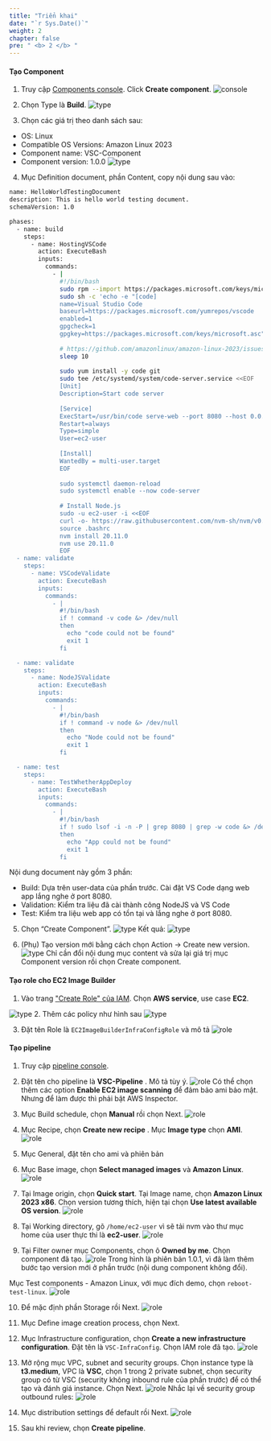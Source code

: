 ```yaml
---
title: "Triển khai"
date: "`r Sys.Date()`"
weight: 2
chapter: false
pre: " <b> 2 </b> "
---
```



#### Tạo Component

1. Truy cập [Components console](https://us-east-1.console.aws.amazon.com/imagebuilder/home?region=us-east-1#/components). Click **Create component**.
![console](/images/img_sec7/1/1/Picture1.png)

2. Chọn Type là **Build**.
![type](/images/img_sec7/1/1/Picture2.png)

3. Chọn các giá trị theo danh sách sau:
- OS: Linux
- Compatible OS Versions: Amazon Linux 2023
- Component name: VSC-Component
- Component version: 1.0.0
![type](/images/img_sec7/1/1/Picture3.png)

4. Mục Definition document, phần Content, copy nội dung sau vào:

```bash
name: HelloWorldTestingDocument
description: This is hello world testing document.
schemaVersion: 1.0

phases:
  - name: build
    steps:
      - name: HostingVSCode
        action: ExecuteBash
        inputs:
          commands:
            - |
              #!/bin/bash
              sudo rpm --import https://packages.microsoft.com/keys/microsoft.asc
              sudo sh -c 'echo -e "[code]
              name=Visual Studio Code
              baseurl=https://packages.microsoft.com/yumrepos/vscode
              enabled=1
              gpgcheck=1
              gpgkey=https://packages.microsoft.com/keys/microsoft.asc" > /etc/yum.repos.d/vscode.repo'
            
              # https://github.com/amazonlinux/amazon-linux-2023/issues/397
              sleep 10
              
              sudo yum install -y code git
              sudo tee /etc/systemd/system/code-server.service <<EOF
              [Unit]
              Description=Start code server
            
              [Service]
              ExecStart=/usr/bin/code serve-web --port 8080 --host 0.0.0.0 --without-connection-token
              Restart=always
              Type=simple
              User=ec2-user
              
              [Install]
              WantedBy = multi-user.target
              EOF
            
              sudo systemctl daemon-reload
              sudo systemctl enable --now code-server
            
              # Install Node.js
              sudo -u ec2-user -i <<EOF
              curl -o- https://raw.githubusercontent.com/nvm-sh/nvm/v0.39.7/install.sh | bash
              source .bashrc
              nvm install 20.11.0
              nvm use 20.11.0
              EOF
  - name: validate
    steps:
      - name: VSCodeValidate
        action: ExecuteBash
        inputs:
          commands:
            - |
              #!/bin/bash
              if ! command -v code &> /dev/null
              then
                echo "code could not be found"
                exit 1
              fi

  - name: validate
    steps:
      - name: NodeJSValidate
        action: ExecuteBash
        inputs:
          commands:
            - |
              #!/bin/bash
              if ! command -v node &> /dev/null
              then
                echo "Node could not be found"
                exit 1
              fi

  - name: test
    steps:
      - name: TestWhetherAppDeploy
        action: ExecuteBash
        inputs:
          commands:
            - |
              #!/bin/bash
              if ! sudo lsof -i -n -P | grep 8080 | grep -w code &> /dev/null
              then
                echo "App could not be found"
                exit 1
              fi
```
Nội dung document này gồm 3 phần:
- Build: Dựa trên user-data của phần trước. Cài đặt VS Code dạng web app lắng nghe ở port 8080.
- Validation: Kiểm tra liệu đã cài thành công NodeJS và VS Code
- Test: Kiểm tra liệu web app có tồn tại và lắng nghe ở port 8080.

5. Chọn “Create Component”.
![type](/images/img_sec7/1/1/Picture5.png)
Kết quả:
![type](/images/img_sec7/1/1/Picture5b.png)

6. (Phụ) Tạo version mới bằng cách chọn Action → Create new version.
![type](/images/img_sec7/1/1/Picture6.png)
Chỉ cần đổi nội dung mục content và sửa lại giá trị mục Component version rồi chọn Create component.


#### Tạo role cho EC2 Image Builder

1. Vào trang ["Create Role" của IAM](https://us-east-1.console.aws.amazon.com/iamv2/home?region=us-east-1#/roles/create). Chọn **AWS service**, use case **EC2**.

![type](/images/img_sec7/1/2/1.png)
2. Thêm các policy như hình sau
![type](/images/img_sec7/1/2/2.png)

3. Đặt tên Role là `EC2ImageBuilderInfraConfigRole` và mô tả
![role](/images/img_sec7/1/2/3.png)
#### Tạo pipeline

1. Truy cập [pipeline console](https://us-east-1.console.aws.amazon.com/imagebuilder/home?region=us-east-1#/createPipeline).

2. Đặt tên cho pipeline là **VSC-Pipeline** . Mô tả tùy ý.
![role](/images/img_sec7/1/3/2.png)
Có thể chọn thêm các option **Enable EC2 image scanning** để đảm bảo ami bảo mật. Nhưng để làm được thì phải bật AWS Inspector.

3. Mục Build schedule, chọn **Manual** rồi chọn Next.
![role](/images/img_sec7/1/3/3.png)
4. Mục Recipe, chọn **Create new recipe** . Mục **Image type** chọn **AMI**.
![role](/images/img_sec7/1/3/4.png)
5. Mục General, đặt tên cho ami và phiên bản

6. Mục Base image, chọn **Select managed images** và **Amazon Linux**.
![role](/images/img_sec7/1/3/6.png)
7. Tại Image origin, chọn **Quick start**. Tại Image name, chọn **Amazon Linux 2023 x86**. Chọn version tương thích, hiện tại chọn **Use latest available OS version**.
![role](/images/img_sec7/1/3/7.png)
8. Tại Working directory, gõ `/home/ec2-user` vì sẽ tải nvm vào thư mục home của user thực thi là **ec2-user**.
![role](/images/img_sec7/1/3/8.png)
9. Tại Filter owner mục Components, chọn ô **Owned by me**. Chọn component đã tạo.
![role](/images/img_sec7/1/3/9.png)
Trong hình là phiên bản 1.0.1, vì đã làm thêm bước tạo version mới ở phần trước (nội dung component không đổi).

Mục Test components - Amazon Linux, với mục đích demo, chọn `reboot-test-linux`.
![role](/images/img_sec7/1/3/9b.png)

10. Để mặc định phần Storage rồi Next.
![role](/images/img_sec7/1/3/10.png)


11. Mục Define image creation process, chọn Next.


12. Mục Infrastructure configuration, chọn **Create a new infrastructure configuration**. Đặt tên là `VSC-InfraConfig`. Chọn IAM role đã tạo.
![role](/images/img_sec7/1/3/12.png)

13. Mở rộng mục VPC, subnet and security groups. Chọn instance type là **t3.medium**, VPC là **VSC**, chọn 1 trong 2 private subnet, chọn security group có từ VSC (security không inbound rule của phần trước) để có thể tạo và đánh giá instance. Chọn Next.
![role](/images/img_sec7/1/3/13.png)
Nhắc lại về security group outbound rules:
![role](/images/img_sec7/1/3/13b.png)

14. Mục distribution settings để default rồi Next.
![role](/images/img_sec7/1/3/14.png)

15. Sau khi review, chọn **Create pipeline**.